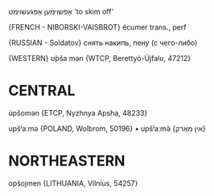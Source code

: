 אָפּשוימען
אָפּגעשוימט
'to skim off'

{FRENCH - NIBORSKI-VAISBROT}
écumer trans., perf

{RUSSIAN - Soldatov}
снять накипь, пену (с чего-либо)	

{WESTERN}
ʊ́pšaˑmən {WTCP, Berettyó-Újfalu, 47212}

CENTRAL
========

úpšomən {ETCP, Nyzhnya Apsha, 48233}

upšʲaːmə {POLAND, Wolbrom, 50196}
	•	upšʲaːmə̃ {אין מאַרק}

NORTHEASTERN
==============

opšojmen {LITHUANIA, Vilnius, 54257}